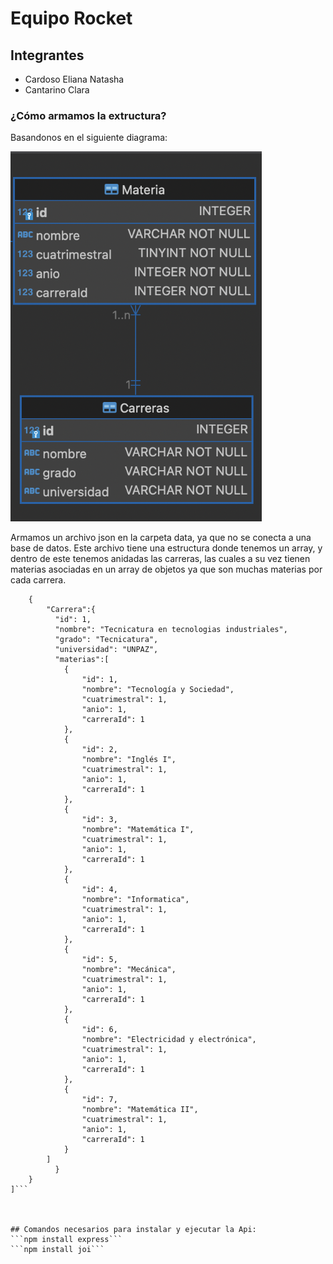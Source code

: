 # Equipo Rocket

## Integrantes

- Cardoso Eliana Natasha
- Cantarino Clara

### ¿Cómo armamos la extructura?
Basandonos en el siguiente diagrama:

![DIAGRAMA](DER.png)

Armamos un archivo json en la carpeta data, ya que no se conecta a una base de datos. Este archivo tiene una estructura donde tenemos un array, y dentro de este tenemos anidadas las carreras, las cuales a su vez tienen materias asociadas en un array de objetos ya que son muchas materias por cada carrera.

```[
    {
        "Carrera":{
          "id": 1,
          "nombre": "Tecnicatura en tecnologias industriales",
          "grado": "Tecnicatura",
          "universidad": "UNPAZ",
          "materias":[
            {
                "id": 1,
                "nombre": "Tecnología y Sociedad",
                "cuatrimestral": 1,
                "anio": 1,
                "carreraId": 1
            },
            {
                "id": 2,
                "nombre": "Inglés I",
                "cuatrimestral": 1,
                "anio": 1,
                "carreraId": 1
            },
            {
                "id": 3,
                "nombre": "Matemática I",
                "cuatrimestral": 1,
                "anio": 1,
                "carreraId": 1
            },
            {
                "id": 4,
                "nombre": "Informatica",
                "cuatrimestral": 1,
                "anio": 1,
                "carreraId": 1
            },
            {
                "id": 5,
                "nombre": "Mecánica",
                "cuatrimestral": 1,
                "anio": 1,
                "carreraId": 1
            },
            {
                "id": 6,
                "nombre": "Electricidad y electrónica",
                "cuatrimestral": 1,
                "anio": 1,
                "carreraId": 1
            },
            {
                "id": 7,
                "nombre": "Matemática II",
                "cuatrimestral": 1,
                "anio": 1,
                "carreraId": 1
            }
        ]
          }
    }
]```



## Comandos necesarios para instalar y ejecutar la Api:
```npm install express```
```npm install joi```



